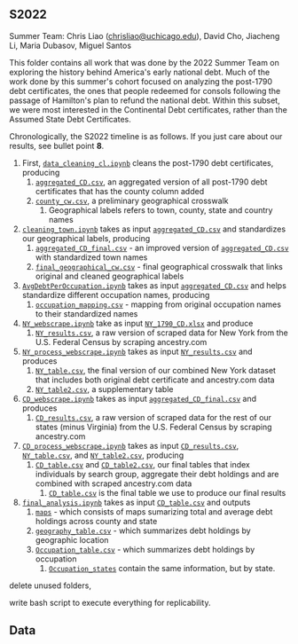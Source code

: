 ## S2022
Summer Team: Chris Liao (chrisliao@uchicago.edu), David Cho, Jiacheng Li, Maria Dubasov, Miguel Santos

This folder contains all work that was done by the 2022 Summer Team on exploring the history behind America's early national debt. 
Much of the work done by this summer's cohort focused on analyzing the post-1790 debt certificates, the ones that people redeemed for consols following the passage of Hamilton's plan to refund the national debt. 
Within this subset, we were most interested in the Continental Debt certificates, rather than the Assumed State Debt Certificates.

Chronologically, the S2022 timeline is as follows. If you just care about our results, see bullet point **8**.
1. First, [`data_cleaning_cl.ipynb`](cleaning_CD/data_cleaning_cl.ipynb) cleans the post-1790 debt certificates, producing
   1. [`aggregated_CD.csv`](data_raw/post1790/Aggregated/raw/aggregated_CD.csv), an aggregated version of all post-1790 debt certificates that has the county column added
   2. [`county_cw.csv`](data_raw/AssetGeography/county_cw.csv), a preliminary geographical crosswalk
      1. Geographical labels refers to town, county, state and country names
2. [`cleaning_town.ipynb`](S2022/debt_distribution_tables/cleaning_town.ipynb) takes as input [`aggregated_CD.csv`](data_raw/post1790/Aggregated/raw/aggregated_CD.csv) and standardizes our geographical labels, producing
   1. [`aggregated_CD_final.csv`](data_raw/post1790/Aggregated/raw/aggregated_CD_final.csv) - an improved version of [`aggregated_CD.csv`](data_raw/post1790/Aggregated/raw/aggregated_CD.csv) with standardized town names
   2. [`final_geographical_cw.csv`](data_raw/AssetGeography/final_geographical_cw.csv) - final geographical crosswalk that links original and cleaned geographical labels
3. [`AvgDebtPerOccupation.ipynb`](S2022/occupational_analysis/avg_debt_occupation/AvgDebtPerOccupation.ipynb) takes as input [`aggregated_CD.csv`](data_raw/post1790/Aggregated/raw/aggregated_CD.csv) and helps standardize different occupation names, producing
   1. [`occupation_mapping.csv`](data_raw/post1790/Aggregated/occupation/occupation_mapping.csv) - mapping from original occupation names to their standardized names
4. [`NY_webscrape.ipynb`](S2022/scraping/NY_webscrape.ipynb) take as input [`NY_1790_CD.xlsx`](data_raw/post1790/NY/NY_1790_CD.xlsx) and produce
   1. [`NY_results.csv`](S2022/scraping/NY_results.csv), a raw version of scraped data for New York from the U.S. Federal Census by scraping ancestry.com
5. [`NY_process_webscrape.ipynb`](S2022/scraping/NY_process_webscrape.ipynb) takes as input [`NY_results.csv`](S2022/scraping/NY_results.csv) and produces
   1. [`NY_table.csv`](data_raw/post1790/Aggregated/NY_table.csv), the final version of our combined New York dataset that includes both original debt certificate and ancestry.com data
   2. [`NY_table2.csv`](data_raw/post1790/Aggregated/NY_table.csv), a supplementary table
6. [`CD_webscrape.ipynb`](S2022/scraping/CD_webscrape.ipynb) takes as input [`aggregated_CD_final.csv`](data_raw/post1790/Aggregated/raw/aggregated_CD_final.csv) and produces
   1. [`CD_results.csv`](S2022/scraping/CD_results.csv), a raw version of scraped data for the rest of our states (minus Virginia) from the U.S. Federal Census by scraping ancestry.com
7. [`CD_process_webscrape.ipynb`](S2022/scraping/CD_process_webscrape.ipynb) takes as input [`CD_results.csv`](S2022/scraping/CD_results.csv), [`NY_table.csv`](data_raw/post1790/Aggregated/NY_table.csv), and [`NY_table2.csv`](data_raw/post1790/Aggregated/NY_table.csv), producing
   1. [`CD_table.csv`](S2022/Results/CD_table.csv) and [`CD_table2.csv`](S2022/Results/CD_table2.csv), our final tables that index individuals by search group, aggregate their debt holdings and are combined with scraped ancestry.com data
      1. [`CD_table.csv`](S2022/Results/CD_table.csv) is the final table we use to produce our final results 
8. [`final_analysis.ipynb`](S2022/final_analysis/analysis.ipynb) takes as input [`CD_table.csv`](S2022/Results/CD_table.csv) and outputs
   1. [`maps`](S2022/Results/maps) - which consists of maps sumarizing total and average debt holdings across county and state
   2. [`geography_table.csv`](S2022/Results/geography_table.csv) - which summarizes debt holdings by geographic location
   3. [`Occupation_table.csv`](S2022/Results/Occupation_table.csv) - which summarizes debt holdings by occupation
      1. [`Occupation_states`](S2022/Results/Occupation_states) contain the same information, but by state.  

delete unused folders,

write bash script to execute everything for replicability. 


## Data

